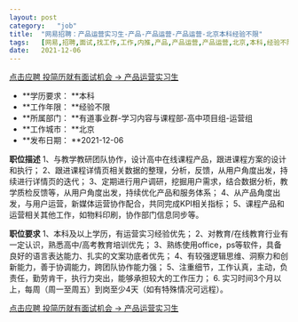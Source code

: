 ```yaml
---
layout:	post
category:	"job"
title:	"网易招聘：产品运营实习生-产品-产品运营-产品运营-北京本科经验不限"
tags:	[网易,招聘,面试,找工作,工作,内推,产品,产品运营,产品运营,北京,本科,经验不限]
date:	2021-12-06
---
```


[点击应聘 投简历就有面试机会 -> 产品运营实习生](http://mobile.bole.netease.com/bole/boleDetail?id=13853&employeeId=346f03c3cda5f04c&key=all)



- **学历要求： **本科
- **工作年限： **经验不限
- **所属部门： **有道事业群-学习内容与课程部-高中项目组-运营组
- **工作城市： **北京
- **发布日期： **2021-12-06



**职位描述**
1、与教学教研团队协作，设计高中在线课程产品，跟进课程方案的设计和执行；
2、跟进课程详情页相关数据的整理，分析，反馈，从用户角度出发，持续进行详情页的迭代；
3、定期进行用户调研，挖掘用户需求，结合数据分析，教学质检反馈等，从用户角度出发，持续优化产品和服务体系；
4、从产品角度出发，与用户运营，新媒体运营协作配合，共同完成KPI相关指标；
5、课程产品和运营相关其他工作，如物料印刷，协作部门信息同步等。



**职位要求**
1、本科及以上学历，有运营实习经验优先； 
2、对教育/在线教育行业有一定认识，熟悉高中/高考教育培训优先；
3、熟练使用office，ps等软件，具备良好的语言表达能力、扎实的文案功底者优先；
4、有较强逻辑思维、洞察力和创新能力，善于协调能力，跨团队协作能力强；
5、注重细节，工作认真，主动，负责任，勤劳肯干，执行力突出，能够承担较大的工作压力；
6.   实习时间3个月以上，每周（周一至周五）到岗至少4天（如有特殊情况可远程）。



[点击应聘 投简历就有面试机会 -> 产品运营实习生](http://mobile.bole.netease.com/bole/boleDetail?id=13853&employeeId=346f03c3cda5f04c&key=all)